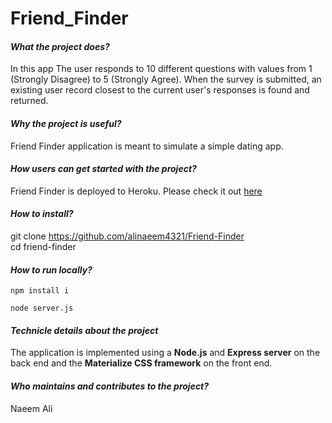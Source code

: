 # Friend_Finder #
#### *What the project does?* ####
In this app The user responds to 10 different questions with values from 1 (Strongly Disagree) to 5 (Strongly Agree). When the survey is submitted, an existing user record closest to the current user's responses is found and returned.

#### *Why the project is useful?* ####
Friend Finder application is meant to simulate a simple dating app.

#### *How users can get started with the project?* ####
Friend Finder is deployed to Heroku. Please check it out [here](https://still-shelf-35211.herokuapp.com/)

#### *How to install?* ####
git clone https://github.com/alinaeem4321/Friend-Finder  
cd friend-finder 

#### *How to run locally?* ####
```npm install i  ```

```node server.js```

#### *Technicle details about the project* ####
The application is implemented using a **Node.js** and **Express server** on the back end and the **Materialize CSS framework** on the front end.

#### *Who maintains and contributes to the project?* ####
Naeem Ali
